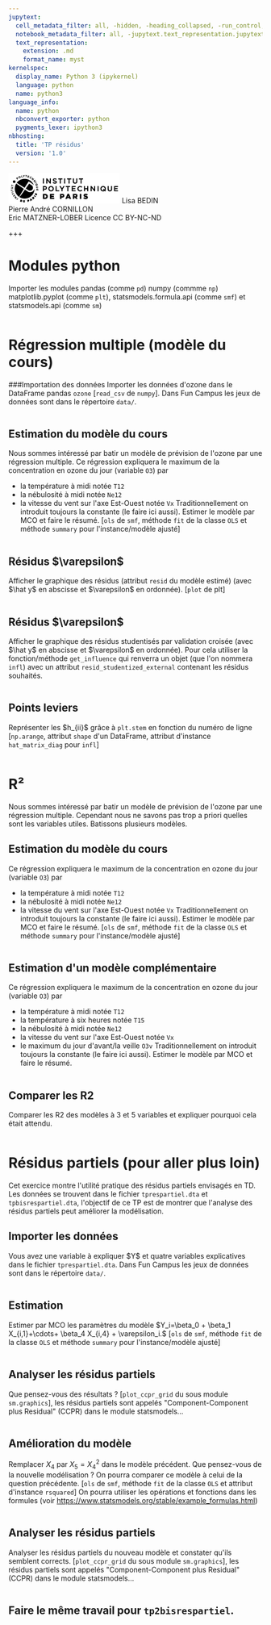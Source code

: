 ```yaml
---
jupytext:
  cell_metadata_filter: all, -hidden, -heading_collapsed, -run_control, -trusted
  notebook_metadata_filter: all, -jupytext.text_representation.jupytext_version, -jupytext.text_representation.format_version, -language_info.version, -language_info.codemirror_mode.version, -language_info.codemirror_mode, -language_info.file_extension, -language_info.mimetype, -toc
  text_representation:
    extension: .md
    format_name: myst
kernelspec:
  display_name: Python 3 (ipykernel)
  language: python
  name: python3
language_info:
  name: python
  nbconvert_exporter: python
  pygments_lexer: ipython3
nbhosting:
  title: 'TP résidus'
  version: '1.0'
---
```


<div class="licence">
<span><img src="media/logo_IPParis.png" /></span>
<span>Lisa BEDIN<br />Pierre André CORNILLON<br />Eric MATZNER-LOBER</span>
<span>Licence CC BY-NC-ND</span>
</div>

+++

# Modules python
Importer les modules pandas (comme `pd`) numpy (commme `np`)
matplotlib.pyplot (comme  `plt`), statsmodels.formula.api (comme `smf`)
et statsmodels.api (comme `sm`)


```{code-cell} python

```

# Régression multiple (modèle du cours)

###Importation des données
Importer les données d'ozone dans le DataFrame pandas `ozone`
\[`read_csv` de `numpy`\]. Dans Fun Campus les jeux de données sont dans le répertoire `data/`.


```{code-cell} python

```

## Estimation du modèle du cours
Nous sommes intéressé par batir un modèle de prévision de l'ozone par 
une régression multiple. Ce régression expliquera
le maximum de la concentration en ozone du jour (variable `O3`) par 
- la température à midi notée `T12`
- la nébulosité à midi notée `Ne12`
- la vitesse du vent sur l'axe Est-Ouest notée `Vx`
Traditionnellement on introduit toujours la constante (le faire ici aussi).
Estimer le modèle par MCO et faire le résumé.
\[`ols` de `smf`, méthode `fit` de la classe `OLS` et 
méthode `summary` pour l'instance/modèle ajusté\]


```{code-cell} python

```

## Résidus \$\varepsilon\$
Afficher le graphique des résidus (attribut `resid` du modèle estimé)
(avec \$\hat y\$ en abscisse et \$\varepsilon\$ en ordonnée).
\[`plot` de plt\]


```{code-cell} python

```

## Résidus \$\varepsilon\$
Afficher le graphique des résidus studentisés par validation croisée (avec \$\hat y\$ en abscisse et 
\$\varepsilon\$ en ordonnée). Pour cela utiliser la fonction/méthode `get_influence` 
qui renverra un objet (que l'on nommera `infl`) avec un attribut `resid_studentized_external`
contenant les résidus souhaités.


```{code-cell} python

```

## Points leviers
Représenter les \$h_{ii}\$ grâce à `plt.stem` en fonction du numéro de ligne
\[`np.arange`, attribut `shape` d'un DataFrame, attribut d'instance 
`hat_matrix_diag` pour `infl`\]


```{code-cell} python

```

# R²
Nous sommes intéressé par batir un modèle de prévision de l'ozone par 
une régression multiple. Cependant nous ne savons pas trop a priori
quelles sont les variables utiles. Batissons plusieurs modèles.

## Estimation du modèle du cours
Ce régression expliquera
le maximum de la concentration en ozone du jour (variable `O3`) par 
- la température à midi notée `T12`
- la nébulosité à midi notée `Ne12`
- la vitesse du vent sur l'axe Est-Ouest notée `Vx`
Traditionnellement on introduit toujours la constante (le faire ici aussi).
Estimer le modèle par MCO et faire le résumé.
\[`ols` de `smf`, méthode `fit` de la classe `OLS` et 
méthode `summary` pour l'instance/modèle ajusté\]


```{code-cell} python

```

## Estimation d'un modèle complémentaire
Ce régression expliquera
le maximum de la concentration en ozone du jour (variable `O3`) par 
- la température à midi notée `T12`
- la température à six heures notée `T15`
- la nébulosité à midi notée `Ne12`
- la vitesse du vent sur l'axe Est-Ouest notée `Vx`
- le maximum du jour d'avant/la veille `O3v`
Traditionnellement on introduit toujours la constante (le faire ici aussi).
Estimer le modèle par MCO et faire le résumé.


```{code-cell} python

```

## Comparer les R2
Comparer les R2 des modèles à 3 et 5 variables 
et expliquer pourquoi cela était attendu.


```{code-cell} python

```

# Résidus partiels (pour aller plus loin)
Cet exercice montre l'utilité pratique des résidus partiels envisagés en TD.
Les données se trouvent dans le fichier `tprespartiel.dta` et
`tpbisrespartiel.dta`, l'objectif de ce TP est de montrer que l'analyse
des résidus partiels peut améliorer la modélisation.

## Importer les données
Vous avez une variable à expliquer \$Y\$
et quatre variables explicatives dans le fichier `tprespartiel.dta`. Dans Fun Campus les jeux de données sont dans le répertoire `data/`.


```{code-cell} python

```

## Estimation
Estimer par MCO les paramètres du modèle \$Y_i=\beta_0 + \beta_1 X_{i,1}+\cdots+
\beta_4 X_{i,4} + \varepsilon_i.\$
\[`ols` de `smf`, méthode `fit` de la classe `OLS` et 
méthode `summary` pour l'instance/modèle ajusté\]


```{code-cell} python

```

## Analyser les résidus partiels
Que pensez-vous des résultats ?
\[`plot_ccpr_grid` du sous module `sm.graphics`\], les résidus partiels sont
appelés "Component-Component plus Residual"
(CCPR) dans le module statsmodels…


```{code-cell} python

```

## Amélioration du modèle 
Remplacer $X_4$ par $X_5=X_4^2$ dans le modèle précédent. Que pensez-vous de
  la nouvelle modélisation ? On pourra comparer ce modèle à celui de la
  question précédente.
\[`ols` de `smf`, méthode `fit` de la classe `OLS` et 
 attribut d'instance `rsquared`\]
On pourra utiliser les
opérations et fonctions dans les formules
(voir https://www.statsmodels.org/stable/example_formulas.html)


```{code-cell} python

```

## Analyser les résidus partiels
Analyser les résidus partiels du nouveau modèle et constater
qu'ils semblent corrects.
\[`plot_ccpr_grid` du sous module `sm.graphics`\], les résidus partiels sont
appelés "Component-Component plus Residual"
(CCPR) dans le module statsmodels…


```{code-cell} python

```

## Faire le même travail pour `tp2bisrespartiel`.


```{code-cell} python

```
